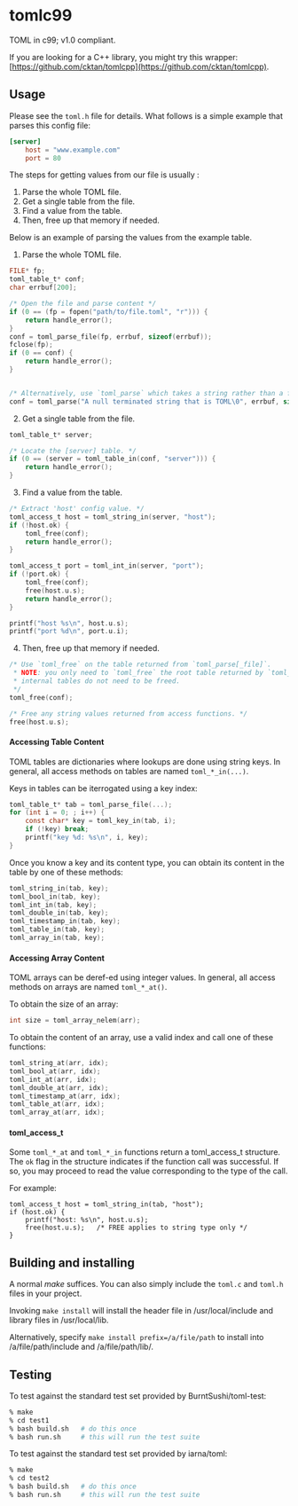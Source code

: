 # tomlc99

TOML in c99; v1.0 compliant.

If you are looking for a C++ library, you might try this wrapper: [https://github.com/cktan/tomlcpp](https://github.com/cktan/tomlcpp).

## Usage

Please see the `toml.h` file for details. What follows is a simple example that
parses this config file:

```toml
[server]
	host = "www.example.com"
	port = 80
```

The steps for getting values from our file is usually :

1. Parse the whole TOML file.
2. Get a single table from the file.
3. Find a value from the table.
4. Then, free up that memory if needed.

Below is an example of parsing the values from the example table.

1. Parse the whole TOML file.

```c
FILE* fp;
toml_table_t* conf;
char errbuf[200];

/* Open the file and parse content */
if (0 == (fp = fopen("path/to/file.toml", "r"))) {
	return handle_error();
}
conf = toml_parse_file(fp, errbuf, sizeof(errbuf));
fclose(fp);      
if (0 == conf) {
	return handle_error();
}


/* Alternatively, use `toml_parse` which takes a string rather than a file. */
conf = toml_parse("A null terminated string that is TOML\0", errbuf, sizeof(errbuf));
```

2. Get a single table from the file.

```c
toml_table_t* server;

/* Locate the [server] table. */
if (0 == (server = toml_table_in(conf, "server"))) {
	return handle_error();
}
```

3. Find a value from the table.

```c
/* Extract 'host' config value. */
toml_access_t host = toml_string_in(server, "host");
if (!host.ok) {
	toml_free(conf);
	return handle_error();
}

toml_access_t port = toml_int_in(server, "port");
if (!port.ok) {
	toml_free(conf);
	free(host.u.s);
	return handle_error();
}

printf("host %s\n", host.u.s);
printf("port %d\n", port.u.i);

```

4. Then, free up that memory if needed.

```c
/* Use `toml_free` on the table returned from `toml_parse[_file]`.
 * NOTE: you only need to `toml_free` the root table returned by `toml_parse[_file]`;
 * internal tables do not need to be freed.
 */
toml_free(conf);

/* Free any string values returned from access functions. */
free(host.u.s);
```

#### Accessing Table Content

TOML tables are dictionaries where lookups are done using string keys. In
general, all access methods on tables are named `toml_*_in(...)`.

Keys in tables can be iterrogated using a key index:

```c
toml_table_t* tab = toml_parse_file(...);
for (int i = 0; ; i++) {
    const char* key = toml_key_in(tab, i);
    if (!key) break;
    printf("key %d: %s\n", i, key);
}
```

Once you know a key and its content type, you can obtain its content in the table by one of these methods:
```c
toml_string_in(tab, key);
toml_bool_in(tab, key);
toml_int_in(tab, key);
toml_double_in(tab, key);
toml_timestamp_in(tab, key);
toml_table_in(tab, key);
toml_array_in(tab, key);
```

#### Accessing Array Content

TOML arrays can be deref-ed using integer values. In general, all access methods on arrays are named `toml_*_at()`.

To obtain the size of an array:
```c
int size = toml_array_nelem(arr);
```

To obtain the content of an array, use a valid index and call one of these functions:
```c
toml_string_at(arr, idx);
toml_bool_at(arr, idx);
toml_int_at(arr, idx);
toml_double_at(arr, idx);
toml_timestamp_at(arr, idx);
toml_table_at(arr, idx);
toml_array_at(arr, idx);
```

#### toml_access_t

Some `toml_*_at` and `toml_*_in` functions return a toml_access_t
structure. The `ok` flag in the structure indicates if the function
call was successful. If so, you may proceed to read the value
corresponding to the type of the call.

For example:
```
toml_access_t host = toml_string_in(tab, "host");
if (host.ok) {
	printf("host: %s\n", host.u.s);
	free(host.u.s);   /* FREE applies to string type only */
}
```

## Building and installing

A normal *make* suffices. You can also simply include the
`toml.c` and `toml.h` files in your project.

Invoking `make install` will install the header file in
/usr/local/include and library files in /usr/local/lib.

Alternatively, specify `make install prefix=/a/file/path` to install into
/a/file/path/include and /a/file/path/lib/.

## Testing

To test against the standard test set provided by BurntSushi/toml-test:

```sh
% make
% cd test1
% bash build.sh   # do this once
% bash run.sh     # this will run the test suite
```


To test against the standard test set provided by iarna/toml:

```sh
% make
% cd test2
% bash build.sh   # do this once
% bash run.sh     # this will run the test suite
```
